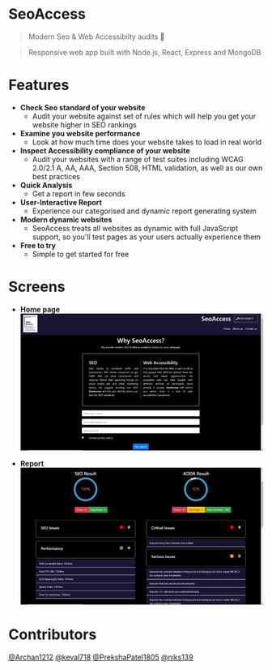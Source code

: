 SeoAccess
==========
> Modern Seo & Web Accessibilty audits :muscle:

> Responsive web app built with Node.js, React, Express and MongoDB

Features
===========
- **Check Seo standard of your website**
    - Audit your website against set of rules which will help you get your website higher in SEO rankings
- **Examine you website performance**
    - Look at how much time does your website takes to load in real world
- **Inspect Accessibility compliance of your website**
    - Audit your websites with a range of test suites including WCAG 2.0/2.1 A, AA, AAA, Section 508, HTML validation, as well as our own best practices
- **Quick Analysis**
    - Get a report in few seconds
- **User-Interactive Report**
    - Experience our categorised and dynamic report generating system
- **Modern dynamic websites**
    - SeoAccess treats all websites as dynamic with full JavaScript support, so you'll test pages as your users actually experience them
- **Free to try**
    - Simple to get started for free

Screens
==========
- **Home page**
![Image 1](https://github.com/archanshahh/CapstoneProject/blob/master/screenshots/Homepage.png) 

- **Report**
![Image 2](https://github.com/archanshahh/CapstoneProject/blob/master/screenshots/Report-page.png)

Contributors
=========
[@Archan1212]( https://github.com/Archan1212 )
[@keval718]( https://github.com/keval718 )
[@PrekshaPatel1805]( https://github.com/PrekshaPatel1805 )
[@niks139]( https://github.com/niks139 )
